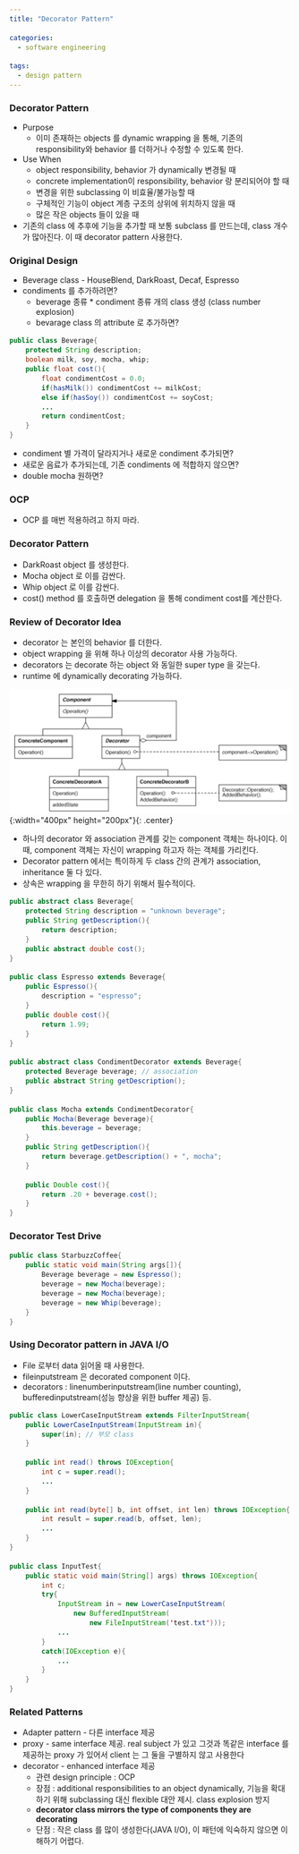 ```yaml
---
title: "Decorator Pattern"

categories:
  - software engineering

tags:
  - design pattern
---
```


### Decorator Pattern
- Purpose
  - 이미 존재하는 objects 를 dynamic wrapping 을 통해, 기존의 responsibility와 behavior 를 더하거나 수정할 수 있도록 한다.
- Use When
  - object responsibility, behavior 가 dynamically 변경될 때
  - concrete implementation이 responsibility, behavior 랑 분리되어야 할 때
  - 변경을 위한 subclassing 이 비효율/불가능할 때
  - 구체적인 기능이 object 계층 구조의 상위에 위치하지 않을 때
  - 많은 작은 objects 들이 있을 때 
- 기존의 class 에 추후에 기능을 추가할 때 보통 subclass 를 만드는데, class 개수가 많아진다. 이 때 decorator pattern 사용한다.

### Original Design
- Beverage class - HouseBlend, DarkRoast, Decaf, Espresso
- condiments 를 추가하려면?
  - beverage 종류 * condiment 종류 개의 class 생성 (class number explosion)
  - bevarage class 의 attribute 로 추가하면?


```java
public class Beverage{
    protected String description;
    boolean milk, soy, mocha, whip;
    public float cost(){
        float condimentCost = 0.0;
        if(hasMilk()) condimentCost += milkCost;
        else if(hasSoy()) condimentCost += soyCost;
        ...
        return condimentCost;
    }
}
```

- condiment 별 가격이 달라지거나 새로운 condiment 추가되면?
- 새로운 음료가 추가되는데, 기존 condiments 에 적합하지 않으면?
- double mocha 원하면?

### OCP
- OCP 를 매번 적용하려고 하지 마라. 
  
### Decorator Pattern
- DarkRoast object 를 생성한다.
- Mocha object 로 이를 감싼다.
- Whip object 로 이를 감싼다.
- cost() method 를 호출하면 delegation 을 통해 condiment cost를 계산한다.

### Review of Decorator Idea
- decorator 는 본인의 behavior 를 더한다.
- object wrapping 을 위해 하나 이상의 decorator 사용 가능하다.
- decorators 는 decorate 하는 object 와 동일한 super type 을 갖는다.
- runtime 에 dynamically decorating 가능하다.


![Validation](/assets/images/decorator.png){:width="400px" height="200px"}{: .center}

- 하나의 decorator 와 association 관계를 갖는 component 객체는 하나이다. 이 때, component 객체는 자신이 wrapping 하고자 하는 객체를 가리킨다.
- Decorator pattern 에서는 특이하게 두 class 간의 관계가 association, inheritance 둘 다 있다.
- 상속은 wrapping 을 무한히 하기 위해서 필수적이다. 


```java
public abstract class Beverage{
    protected String description = "unknown beverage";
    public String getDescription(){
        return description;
    }
    public abstract double cost();
}

public class Espresso extends Beverage{
    public Espresso(){
        description = "espresso";
    }
    public double cost(){
        return 1.99;
    }
}

public abstract class CondimentDecorator extends Beverage{
    protected Beverage beverage; // association
    public abstract String getDescription();
}

public class Mocha extends CondimentDecorator{
    public Mocha(Beverage beverage){
        this.beverage = beverage;
    }
    public String getDescription(){
        return beverage.getDescription() + ", mocha";
    }

    public Double cost(){
        return .20 + beverage.cost();
    }
}
```

### Decorator Test Drive

```java
public class StarbuzzCoffee{
    public static void main(String args[]){
        Beverage beverage = new Espresso();
        beverage = new Mocha(beverage);
        beverage = new Mocha(beverage);
        beverage = new Whip(beverage);
    }
}
```

### Using Decorator pattern in JAVA I/O
- File 로부터 data 읽어올 때 사용한다.
- fileinputstream 은 decorated component 이다. 
- decorators : linenumberinputstream(line number counting), bufferedinputstream(성능 향상을 위한 buffer 제공) 등.

```java
public class LowerCaseInputStream extends FilterInputStream{
    public LowerCaseInputStream(InputStream in){
        super(in); // 부모 class 
    }

    public int read() throws IOException{
        int c = super.read();
        ...
    }

    public int read(byte[] b, int offset, int len) throws IOException{
        int result = super.read(b, offset, len);
        ...
    }
}

public class InputTest{
    public static void main(String[] args) throws IOException{
        int c;
        try{
            InputStream in = new LowerCaseInputStream(
                new BufferedInputStream(
                    new FileInputStream('test.txt')));
            ...
        }
        catch(IOException e){
            ...
        }
    }
}
```

### Related Patterns
- Adapter pattern - 다른 interface 제공
- proxy - same interface 제공. real subject 가 있고 그것과 똑같은 interface 를 제공하는 proxy 가 있어서 client 는 그 둘을 구별하지 않고 사용한다
- decorator - enhanced interface 제공
  - 관련 design principle : OCP
  - 장점 : additional responsibilities to an object dynamically, 기능을 확대하기 위해 subclassing 대신 flexible 대안 제시. class explosion 방지
  - **decorator class mirrors the type of components they are decorating**
  - 단점 : 작은 class 를 많이 생성한다(JAVA I/O), 이 패턴에 익숙하지 않으면 이해하기 어렵다.

